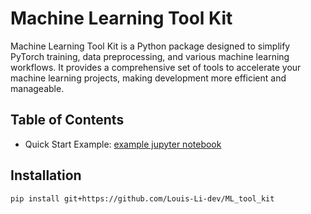 # Machine Learning Tool Kit
Machine Learning Tool Kit is a Python package designed to simplify PyTorch training, data preprocessing, and various machine learning workflows. It provides a comprehensive set of tools to accelerate your machine learning projects, making development more efficient and manageable.

## Table of Contents
- Quick Start Example: [example jupyter notebook](https://github.com/Louis-Li-dev/ML_tool_kit/blob/main/tests/example.ipynb)
## Installation
```bash
pip install git+https://github.com/Louis-Li-dev/ML_tool_kit
```

